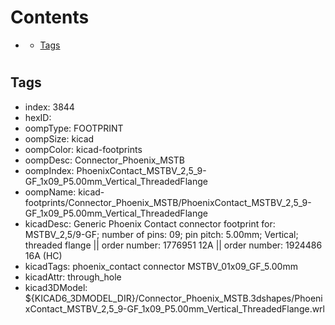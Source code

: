 



Contents
========

* [](#)
	* [Tags](#tags)

# 

## Tags

- index: 3844
- hexID: 
- oompType: FOOTPRINT
- oompSize: kicad
- oompColor: kicad-footprints
- oompDesc: Connector_Phoenix_MSTB
- oompIndex: PhoenixContact_MSTBV_2,5_9-GF_1x09_P5.00mm_Vertical_ThreadedFlange
- oompName: kicad-footprints/Connector_Phoenix_MSTB/PhoenixContact_MSTBV_2,5_9-GF_1x09_P5.00mm_Vertical_ThreadedFlange
- kicadDesc: Generic Phoenix Contact connector footprint for: MSTBV_2,5/9-GF; number of pins: 09; pin pitch: 5.00mm; Vertical; threaded flange || order number: 1776951 12A || order number: 1924486 16A (HC)
- kicadTags: phoenix_contact connector MSTBV_01x09_GF_5.00mm
- kicadAttr: through_hole
- kicad3DModel: ${KICAD6_3DMODEL_DIR}/Connector_Phoenix_MSTB.3dshapes/PhoenixContact_MSTBV_2,5_9-GF_1x09_P5.00mm_Vertical_ThreadedFlange.wrl
